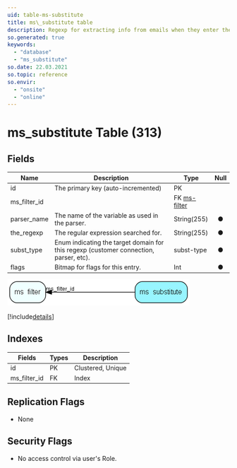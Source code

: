```yaml
---
uid: table-ms-substitute
title: ms\_substitute table
description: Regexp for extracting info from emails when they enter they system
so.generated: true
keywords:
  - "database"
  - "ms_substitute"
so.date: 22.03.2021
so.topic: reference
so.envir:
  - "onsite"
  - "online"
---
```


# ms\_substitute Table (313)

## Fields

| Name | Description | Type | Null |
|------|-------------|------|:----:|
|id|The primary key (auto-incremented)|PK| |
|ms\_filter\_id||FK [ms-filter](ms-filter.md)| |
|parser\_name|The name of the variable as used in the parser.|String(255)|&#x25CF;|
|the\_regexp|The regular expression searched for.|String(255)|&#x25CF;|
|subst\_type|Enum indicating the target domain for this regexp (customer connection, parser, etc).|subst-type|&#x25CF;|
|flags|Bitmap for flags for this entry.|Int|&#x25CF;|


![ms_substitute table relationship diagram](./media/ms_substitute.png)

[!include[details](./includes/ms-substitute.md)]

## Indexes

| Fields | Types | Description |
|--------|-------|-------------|
|id |PK |Clustered, Unique |
|ms\_filter\_id |FK |Index |

## Replication Flags

* None

## Security Flags

* No access control via user's Role.

